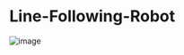 # Line-Following-Robot
![image](https://github.com/user-attachments/assets/b7ab1813-6284-47be-8bf8-ed09395f4baa)
